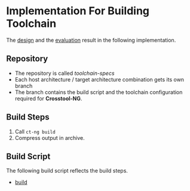 # Implementation For Building Toolchain 
The [design](../design/toolchain.md) and the
[evaluation](../evaluation/toolchain.md) result in the following implementation.

## Repository
* The repository is called *toolchain-specs*
* Each host architecture / target architecture combination gets its own branch
* The branch contains the build script and the toolchain configuration required
  for **Crosstool-NG**.

## Build Steps
1. Call `ct-ng build`
1. Compress output in archive.

## Build Script
The following build script reflects the build steps.

* [build](setup/post-install/toolchains/default/toolchain_build)
